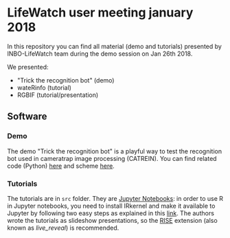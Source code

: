 # LifeWatch user meeting january 2018
In this repository you can find all material (demo and tutorials) presented by INBO-LifeWatch team during the demo session on Jan 26th 2018.

We presented:
- "Trick the recognition bot" (demo)
- wateRinfo (tutorial)
- RGBIF (tutorial/presentation)

## Software

### Demo
The demo "Trick the recognition bot" is a playful way to test the recognition bot used in cameratrap image processing (CATREIN). You can find related code (Python) [here](https://github.com/inbo/lifewatch-meeting-2018/tree/master/recognition_bot/src) and scheme [here](https://github.com/inbo/lifewatch-meeting-2018/tree/master/recognition_bot/static).

### Tutorials
The tutorials are in `src` folder. They are [Jupyter Notebooks](http://jupyter.org/): in order to use R in Jupyter notebooks, you need to install IRkernel and make it available to Jupyter by following two easy steps as explained in this [link](https://irkernel.github.io/installation/).
The authors wrote the tutorials as slideshow presentations, so the [RISE](https://github.com/damianavila/RISE) extension (also known as *live_reveal*) is recommended.


